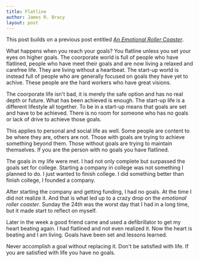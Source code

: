 ```yaml
---
title: Flatline
author: James R. Bracy
layout: post
---
```


This post builds on a previous post entitled [*An Emotional Roller
Coaster*](/articles/an-emotional-roller-coaster.html).

What happens when you reach your goals? You flatline unless you set
your eyes on higher goals. The coorporate world is full of people who
have flatlined, people who have meet their goals and are now living a
relaxed and carefree life. They are living without a heartbeat. The
start-up world is instead full of people who are generally focused on
goals they have yet to achive. These people are the hard workers who
have great visions.

The coorporate life isn't bad, it is merely the safe option and has no
real depth or future. What has been achieved is enough. The start-up
life is a different lifestyle all together. To be in a start-up means
that goals are set and have to be achieved. There is no room for
someone who has no goals or lack of drive to achieve those goals. 

This applies to personal and social life as well. Some people are
content to be where they are, others are not. Those with goals are
trying to achieve something beyond them. Those without goals are
trying to maintain themselves. If you are the person with no
goals you have flatlined.

The goals in my life were met. I had not only complete but surpassed
the goals set for college. Starting a company in
college was not something I planned to do. I just wanted to finish
college. I did something better than finish college, I founded a
company.

After starting the company and getting funding, I had no goals. At the
time I did not realize it. And that is what led up to a crazy drop on
the *emotional roller coaster*. Sunday the 24th was the worst day that
I had in a long time, but it made start to reflect on myself.

Later in the week a good friend came and used a defibrillator to get
my heart beating again. I had flatlined and not even realized it. Now
the heart is beating and I am living. Goals have been set and lessons
learned.

Never accomplish a goal without replacing it. Don't be satisfied with
life. If you are satisfied with life you have no goals.



